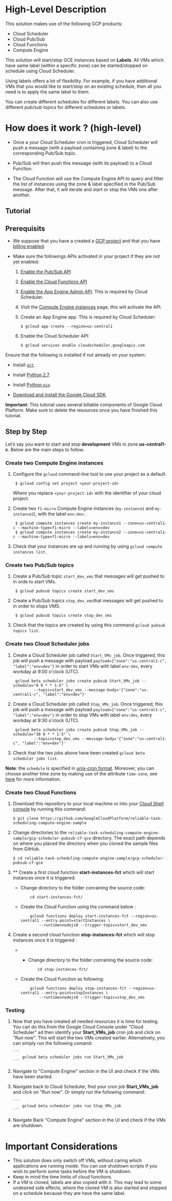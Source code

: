 
# High-Level Description
This solution makes use of the following GCP products: 
- Cloud Scheduler
- Cloud Pub/Sub
- Cloud Functions
- Compute Engine

This solution will start/stop GCE instances based on **Labels**. All VMs which have same label (within a specific zone) can be started/stopped on schedule using Cloud Scheduler.

Using labels offers a lot of flexibility. For example, if you have additional VMs that you would like to start/stop on an existing schedule, then all you need is to apply the same label to them.

You can create different schedules for different labels. You can also use different pub/sub topics for different schedules or labels.

# How does it work ? (high-level)

- Once a your Cloud Scheduler cron is triggered, Cloud Scheduler will push a message (with a payload containing zone & label) to the corresponding Pub/Sub topic.

- Pub/Sub will then push this message (with its payload) to a Cloud Function.

- The Cloud Function will use the Compute Engine API to query and filter the list of instances using the zone & label specified in the Pub/Sub message. After that, it will iterate and start or stop the VMs one after another.

## Tutorial

## Prerequisits 
* We suppose that you have a created a  [GCP project](https://cloud.google.com/resource-manager/docs/creating-managing-projects#creating_a_project) and that you have [billing enabled](https://cloud.google.com/billing/docs/how-to/modify-project#enable_billing_for_a_project). 

* Make sure the followings APIs activated in your project if they are not yet enabled: 
    1. [Enable the Pub/Sub API](https://console.cloud.google.com/flows/enableapi?apiid=pubsub&redirect=https://console.cloud.google.com)
    2. [Enable the Cloud Functions API](https://console.cloud.google.com/flows/enableapi?apiid=cloudfunctions&redirect=https://console.cloud.google.com)
    3. [Enable the App Engine Admin API](https://console.cloud.google.com/flows/enableapi?apiid=appengine&redirect=https://console.cloud.google.com).  This is required by Cloud Scheduler.
    4. Visit the [Compute Engine instances](https://console.cloud.google.com/compute/instances) page, this will activate the API.
    5. Create an App Engine app. This is required by Cloud Scheduler:

           $ gcloud app create --region=us-central1
    6. Enable the Cloud Scheduler API:
    
           $ gcloud services enable cloudscheduler.googleapis.com

Ensure that the following is installed if not already on your system:

* Install [`git`](https://git-scm.com/downloads).

* Install [Python 2.7](https://www.python.org/download/releases/2.7/).

* Install [Python `pip`](https://pip.pypa.io/en/latest/installing.html).

* [Download and install the Google Cloud SDK](http://cloud.google.com/sdk/).


**Important**: This tutorial uses several billable components of Google Cloud Platform. Make sure to delete the resources once you have finished this tutorial.
           
## Step by Step
Let’s say you want to start and stop **development** VMs in zone **us-central1-c**. Below are the main steps to follow. 
### Create two Compute Engine instances

1. Configure the `gcloud` command-line tool to use your project as a default.

        $ gcloud config set project <your-project-id>

    Where you replace `<your-project-id>`  with the identifier of your cloud
    project.

2. Create two `f1-micro` Compute Engine instances (`my-instance1` and `my-instance2`), with the label `env:dev`:

        $ gcloud compute instances create my-instance1 --zone=us-central1-c --machine-type=f1-micro --labels=env=dev
        $ gcloud compute instances create my-instance2 --zone=us-central1-c --machine-type=f1-micro --labels=env=dev

3. Check that your instances are up and running by using `gcloud compute instances list`.

### Create two Pub/Sub topics

1. Create a Pub/Sub topic `start_dev_vms` that messages will get pushed to in orde to start VMs.

        $ gcloud pubsub topics create start_dev_vms
        
2. Create a Pub/Sub topics `stop_dev_vms`that messages will get pushed to in order to stops VMS.

        $ gcloud pubsub topics create stop_dev_vms

3. Check that the topics are created by using this command `gcloud pubsub topics list`.

### Create two Cloud Scheduler jobs

1. Create a Cloud Scheduler job called `Start_VMs_job`. Once triggered, this job will push a message with payload `payload={"zone":"us-central1-c", "label":"env=dev"}` in order to start VMs with label `env:dev`, every workday at 9:00 o'clock (UTC).

     ``` 
      gcloud beta scheduler jobs create pubsub Start_VMs_job --schedule="0 9 * * 1-5" \
              --topic=start_dev_vms --message-body='{"zone":"us-central1-c", "label":"env=dev"}' 
      ```
        
2. Create a Cloud Scheduler job called `Stop_VMs_job`. Once triggered, this job will push a message with payload `payload={"zone":"us-central1-c", "label":"env=dev"}` in order to stop VMs with label `env:dev`, every workday at 9:30 o'clock (UTC).
     
     ``` 
      gcloud beta scheduler jobs create pubsub Stop_VMs_job --schedule="30 9 * * 1-5" \
              --topic=stop_dev_vms --message-body='{"zone":"us-central1-c", "label":"env=dev"}' 
      ```
3. Check that the two jobs above have been created `gcloud beta scheduler jobs list`.

**Note**: the `schedule` is specified in [unix-cron format](https://cloud.google.com/scheduler/docs/configuring/cron-job-schedules). Moreover, you can choose another time zone by making use of the attribute `time-zone`, see [here](https://cloud.google.com/sdk/gcloud/reference/alpha/scheduler/jobs/create/pubsub) for more information.

### Create two Cloud Functions

1. Download this repository to your local machine or into your [Cloud Shell console](https://cloud.google.com/shell/) by running this command:

    ``` 
    $ git clone https://github.com/GoogleCloudPlatform/reliable-task-scheduling-compute-engine-sample
    ``` 

2. Change directories to the `reliable-task-scheduling-compute-engine-sample/gcp-scheduler-pubsub-cf-gce` directory. The exact path
depends on where you placed the directory when you cloned the sample files from
GitHub.

    ```
    $ cd reliable-task-scheduling-compute-engine-sample/gcp-scheduler-pubsub-cf-gce
    ``` 
3. ** Create a first cloud function **start-instances-fct** which will start instances once it is triggered.
    - Change directory to the folder conraining the source code:
    
        ```
            cd start-instances-fct/
        ```
    - Create the Cloud Function using the command below :

        ```
            gcloud functions deploy start-instances-fct --region=us-central1 --entry-point=startInstances \
                --runtime=nodejs8 --trigger-topic=start_dev_vms
        ```
    
4. Create a second cloud function **stop-instances-fct** which will stop instances once it is triggered : 
    - - Change directory to the folder conraining the source code:
    
        ```
            cd stop-instances-fct/
        ```
    - Create the Cloud Function as following:

        ```
            gcloud functions deploy stop-instances-fct --region=us-central1 --entry-point=stopInstances \
                --runtime=nodejs8 --trigger-topic=stop_dev_vms
        ```
### Testing 

1.  Now that you have created all needed resources it is time for testing. You can do this from the Google Cloud Console under "Cloud Scheduler" ad then identify your **Start_VMs_job** cron job and click on "Run now". This will start the two VMs created earlier. Alternatively, you can simply run the following comand: 

        ```
            gcloud beta scheduler jobs run Start_VMs_job
        ```

2.  Navigate to "Compute Engine" section in the UI and check if the VMs have been started. 
3.  Navigate back to Cloud Scheduler, find your cron job **Start_VMs_job** and click on "Run now". Or simply run the following command: 

        ```
            gcloud beta scheduler jobs run Stop_VMs_job
        ```

4.  Navigate Back "Compute Engine" section in the UI and check if the VMs are shutdown.


# Important Considerations
- This solution does only switch off VMs, without caring which applications are running inside. You can use shutdown scripts if you wish to perform some tasks before the VM is shutdown.
- Keep in mind the time limits of  cloud functions. 
- If a VM is cloned, labels are also copied with it. This may lead to some undesired side effects, where the cloned VM is also started and stopped on a schedule because they are have the same label.
